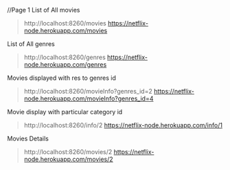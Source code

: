 //Page 1
List of All movies
> http://localhost:8260/movies
> https://netflix-node.herokuapp.com/movies

List of All genres
> http://localhost:8260/genres
> https://netflix-node.herokuapp.com/genres

Movies displayed with res to genres id
> http://localhost:8260/movieInfo?genres_id=2
> https://netflix-node.herokuapp.com/movieInfo?genres_id=4

Movie display with particular category id
> http://localhost:8260/info/2
> https://netflix-node.herokuapp.com/info/1

Movies Details
> http://localhost:8260/movies/2
> https://netflix-node.herokuapp.com/movies/2